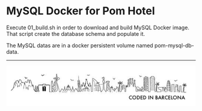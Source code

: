 # MySQL Docker for Pom Hotel

Execute 01_build.sh in order to download and build MySQL Docker image.  That script create the database schema and populate it.  

The MySQL datas are in a docker persistent volume named pom-mysql-db-data.  

---
![Coded in Barcelona](img/codedinbcn.png "Coded in Barcelona")
<!-- Regalito https://www.youtube.com/watch?v=Y6A_Czw8TFU -->


